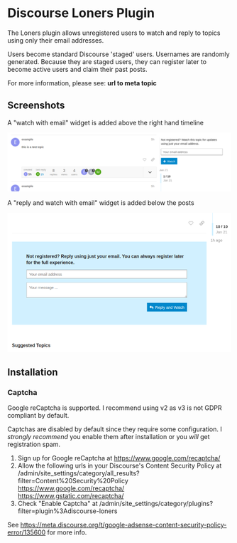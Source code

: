 # Discourse Loners Plugin

The Loners plugin allows unregistered users to watch and reply to topics using only their email addresses.

Users become standard Discourse 'staged' users. Usernames are randomly generated. Because they are staged users, they can register later to become active users and claim their past posts.

For more information, please see: **url to meta topic**

## Screenshots

A "watch with email" widget is added above the right hand timeline

![Watch widget](docs/screenshot_1.png)

A "reply and watch with email" widget is added below the posts

![Reply widget](docs/screenshot_2.png)

## Installation

### Captcha

Google reCaptcha is supported. I recommend using v2 as v3 is not GDPR compliant by default.

Captchas are disabled by default since they require some configuration. I *strongly recommend* you enable them after installation or you *will* get registration spam.

1. Sign up for Google reCaptcha at https://www.google.com/recaptcha/
2. Allow the following urls in your Discourse's Content Security Policy at /admin/site_settings/category/all_results?filter=Content%20Security%20Policy
    https://www.google.com/recaptcha/
    https://www.gstatic.com/recaptcha/
3. Check "Enable Captcha" at /admin/site_settings/category/plugins?filter=plugin%3Adiscourse-loners

See https://meta.discourse.org/t/google-adsense-content-security-policy-error/135600 for more info.
